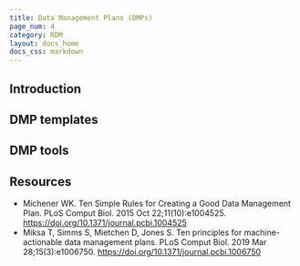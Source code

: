 ```yaml
---
title: Data Management Plans (DMPs)
page_num: 4
category: RDM
layout: docs_home
docs_css: markdown
---
```

## Introduction

## DMP templates

## DMP tools

## Resources

- Michener WK. Ten Simple Rules for Creating a Good Data Management
  Plan. PLoS Comput Biol. 2015 Oct 22;11(10):e1004525. https://doi.org/10.1371/journal.pcbi.1004525
- Miksa T, Simms S, Mietchen D, Jones S. Ten principles for machine-actionable data management plans. 
  PLoS Comput Biol. 2019 Mar 28;15(3):e1006750. https://doi.org/10.1371/journal.pcbi.1006750
